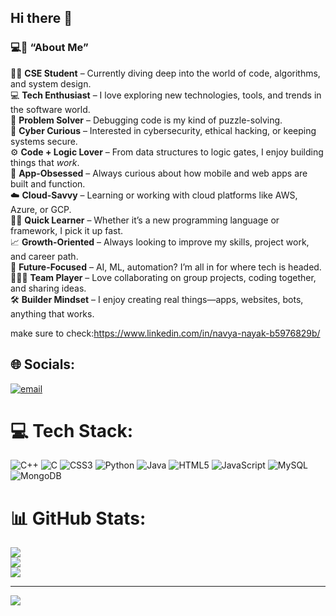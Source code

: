 ## Hi there 👋

### 💻🌟 “About Me” 

 👨‍💻 **CSE Student** – Currently diving deep into the world of code, algorithms, and system design.</br>
 💻 **Tech Enthusiast** – I love exploring new technologies, tools, and trends in the software world.</br>
 🧠 **Problem Solver** – Debugging code is my kind of puzzle-solving.</br>
 🔐 **Cyber Curious** – Interested in cybersecurity, ethical hacking, or keeping systems secure.</br>
 ⚙️ **Code + Logic Lover** – From data structures to logic gates, I enjoy building things that *work*.</br>
 📱 **App-Obsessed** – Always curious about how mobile and web apps are built and function.</br>
 ☁️ **Cloud-Savvy** – Learning or working with cloud platforms like AWS, Azure, or GCP.</br>
👨‍🏫 **Quick Learner** – Whether it’s a new programming language or framework, I pick it up fast.</br>
📈 **Growth-Oriented** – Always looking to improve my skills, project work, and career path.</br>
 🤖 **Future-Focused** – AI, ML, automation? I’m all in for where tech is headed.</br>
 🧑‍🤝‍🧑 **Team Player** – Love collaborating on group projects, coding together, and sharing ideas.</br>
🛠️ **Builder Mindset** – I enjoy creating real things—apps, websites, bots, anything that works.</br>

make sure to check:https://www.linkedin.com/in/navya-nayak-b5976829b/


 
## 🌐 Socials:
[![email](https://img.shields.io/badge/Email-D14836?logo=gmail&logoColor=white)](mailto:nayak2004navya@gmail.com) 

# 💻 Tech Stack:
![C++](https://img.shields.io/badge/c++-%2300599C.svg?style=for-the-badge&logo=c%2B%2B&logoColor=white) ![C](https://img.shields.io/badge/c-%2300599C.svg?style=for-the-badge&logo=c&logoColor=white) ![CSS3](https://img.shields.io/badge/css3-%231572B6.svg?style=for-the-badge&logo=css3&logoColor=white) ![Python](https://img.shields.io/badge/python-3670A0?style=for-the-badge&logo=python&logoColor=ffdd54) ![Java](https://img.shields.io/badge/java-%23ED8B00.svg?style=for-the-badge&logo=openjdk&logoColor=white) ![HTML5](https://img.shields.io/badge/html5-%23E34F26.svg?style=for-the-badge&logo=html5&logoColor=white) ![JavaScript](https://img.shields.io/badge/javascript-%23323330.svg?style=for-the-badge&logo=javascript&logoColor=%23F7DF1E) ![MySQL](https://img.shields.io/badge/mysql-4479A1.svg?style=for-the-badge&logo=mysql&logoColor=white) ![MongoDB](https://img.shields.io/badge/MongoDB-%234ea94b.svg?style=for-the-badge&logo=mongodb&logoColor=white)
# 📊 GitHub Stats:
![](https://github-readme-stats.vercel.app/api?username=Nayak19navya&theme=merko&hide_border=false&include_all_commits=false&count_private=false)<br/>
![](https://nirzak-streak-stats.vercel.app/?user=Nayak19navya&theme=merko&hide_border=false)<br/>
![](https://github-readme-stats.vercel.app/api/top-langs/?username=Nayak19navya&theme=merko&hide_border=false&include_all_commits=false&count_private=false&layout=compact)

---
[![](https://visitcount.itsvg.in/api?id=Nayak19navya&icon=0&color=0)](https://visitcount.itsvg.in)

<!-- Proudly created with GPRM ( https://gprm.itsvg.in ) -->
